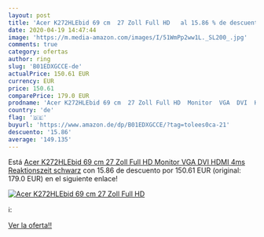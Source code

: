 ```yaml
---
layout: post
title: 'Acer K272HLEbid 69 cm  27 Zoll Full HD   al 15.86 % de descuento'
date: 2020-04-19 14:47:44
image: 'https://m.media-amazon.com/images/I/51WmPp2ww1L._SL200_.jpg'
comments: true
category: ofertas
author: ring
slug: 'B01EDXGCCE-de'
actualPrice: 150.61 EUR
currency: EUR
price: 150.61
comparePrice: 179.0 EUR
prodname: 'Acer K272HLEbid 69 cm  27 Zoll Full HD  Monitor  VGA  DVI  HDMI  4ms Reaktionszeit  schwarz'
country: 'de'
flag: '🇩🇪'
buyurl: 'https://www.amazon.de/dp/B01EDXGCCE/?tag=tolees0ca-21'
descuento: '15.86'
average: '149.135'
---
```


Está [Acer K272HLEbid 69 cm  27 Zoll Full HD  Monitor  VGA  DVI  HDMI  4ms Reaktionszeit  schwarz](https://www.amazon.de/dp/B01EDXGCCE/?tag=tolees0ca-21) con 15.86 de descuento por 150.61 EUR (original: 179.0 EUR) en el siguiente enlace!

[![Acer K272HLEbid 69 cm  27 Zoll Full HD  ](https://m.media-amazon.com/images/I/51WmPp2ww1L._SL200_.jpg)](https://www.amazon.de/dp/B01EDXGCCE/?tag=tolees0ca-21)

ℹ️:


[Ver la oferta!!](https://www.amazon.de/dp/B01EDXGCCE/?tag=tolees0ca-21)
